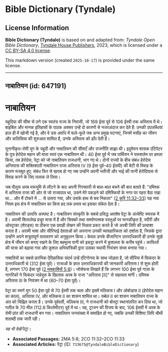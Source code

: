 # Bible Dictionary (Tyndale)

## License Information

**Bible Dictionary (Tyndale)** is based on and adapted from: _Tyndale Open Bible Dictionary_, [Tyndale House Publishers](https://tyndaleopenresources.com/), 2023, which is licensed under a [CC BY-SA 4.0 license](https://creativecommons.org/licenses/by-sa/4.0/legalcode.en).

This markdown version (created `2025-10-17`) is provided under the same license.



--------------------------------

## नाबातियन (id: 647191)

नाबातियन
========

यहूदिया की सीमा से लगे एक स्वतंत्र राज्य के निवासी, जो 169 ईसा पूर्व से 106 ईस्वी तक अस्तित्व में थे। बाइबिल और मानक इतिहासों के पाठक अक्सर उन्हें दो कारणों से नजरअंदाज कर देते हैं: उनकी उपलब्धियां हाल ही में खोजी गई है, और वे उस अवधि में फले\-फूले जब अन्य प्रमुख घटनाएं, जिनमें मसीह का जीवन और कलिसिया की शुरुआत शामिल है, उनके अस्तित्व को ढाँप देती हैं।

यूनानीकृत\-रोमी युग के यहूदी और नाबातियन की सीमाएँ और राजनीति साझा थी। इदुमेयन शासक एंटिपेटर के पुत्र हेरोदेस महान की माता स्वयं एक नाबातियन थी। 40 ईसा पूर्व में जब पार्थियन ने यरूशलेम पर हमला किया, तब हेरोदेस, पेट्रा को जो नाबातियन राजधानी, भाग गए थे। दोनों राज्यों के बीच संबंध हेरोदेस अन्तिपास की शक्तिशाली नाबातियन राजा अरितास IV (9 ईसा पूर्व–40 ईसवी) की बेटी से विवाह के कारण मजबूत हुए; संबंध फिर से खराब हो गए जब उन्होंने अपनी भतीजी और भाई की पत्नी हेरोदियास से विवाह करने के लिए तलाक ले लिया।

जब पौलुस अरब मरूभूमि से लौटने के बाद अपनी गिरफ्तारी से बाल\-बाल बचने की बात बताते हैं: "दमिश्क में अरितास राजा की ओर से जो राज्यपाल था, उसने मेरे पकड़ने को दमिश्कियों के नगर पर पहरा बैठा रखा था... और मैं टोकरे में ... से उतारा गया, और उसके हाथ से बच निकला" ([2 कुरि 11:32–33](https://ref.ly/2Cor11:32-2Cor11:33)) यह नया नियम इस क्षेत्र में नाबातियन का किस हद तक प्रभाव था इसका संकेत देता है।

नाबातियन की उत्पत्ति अस्पष्ट है। नाबातियन संस्कृति के सबसे प्रसिद्ध अवशेष पेट्रा के अंत्येष्टि स्मारक में है। अरामी शिलालेख प्रचुर मात्रा में हैं और सिक्कों तथा समर्पणात्मक वस्तुओं पर मानकीकृत है, पपीरी और ओस्ट्राका (शेरड्स) या ठीकरा एक प्रवाही लेखन की भिन्नता प्रकट करते है जो अरबी लिपि की प्रत्याशा करता है। अरामी भाषा और सीरियाई देवताओं को अपनाना उनकी व्यावहारिकता को दर्शाता है, जिसके द्वारा उन्होंने अपने शत्रुतापूर्ण वातावरण को अनुकूलन किया। केवल उनके बीजान्टिन उत्तराधिकारी ही उनके सूखे क्षेत्र में जीवन को बनाए रखने के लिए बहमूल्य पानी को इकट्ठा करने में कुशलता के करीब पहुंचे। काफिलों की यात्रा को बढ़ाया गया और कुशल अभियांत्रिकी द्वारा उसका स्थायी नियंत्रण संभव बनाया गया।

नाबातियों का सबसे प्रारंभिक ऐतिहासिक संदर्भ उन्हें एंटिगोनस के साथ जोड़ता है, जो सीरिया में सिकंदर के उत्तराधिकारी थे (312 ईसा पूर्व)। राजाओं के ज्ञात उत्तराधिकारयों की जानकारी अरितास I से शुरू होती है, लगभग 170 ईसा पूर्व ([2 मक्काबियों 5:8](https://ref.ly/2Macc5:8))। जोसेफस लिखते हैं कि लगभग 100 ईसा पूर्व गाज़ा के नागरिकों ने सिकंदर जन्नेयुस के खिलाफ अरब के राजा "अरितास \[II]" से सहायता मांगी। दमिश्क अरितास III के नियंत्रण में था (80–70 ईसा पूर्व)।

पेट्रा का स्वर्ण युग 50 ईसा पूर्व से 70 ईस्वी तक चला और इसमें मलिकस I और ओबोडास II (हेरोदेस महान का काल), अरितास IV, और मलिकस II का शासन शामिल था। रब्बेल II का शासन नाबातियन राज्य के अंत को चिह्नित करता है। उनके पूर्ववर्ती, मलिकस III, ने राजधानी को बोस्ट्रा स्थानांतरित कर दिया था, जो गलील के 70 मील (112\.6 किलोमीटर) पूर्व में था। यह, ट्राजन की विजय के बाद, 106 ईसवी में अरब के रोमी प्रांत की राजधानी बन गया। नाबातियन जनसंख्या में समाहित हो गए, जबकि उनकी विशिष्ट लिपि चौथी शताब्दी तक जारी रही।

*यह भी देखें* पेट्रा। 

* **Associated Passages:** 2MA 5:8; 2CO 11:32–2CO 11:33
* **Associated Articles:** पेट्रा (ID: `733675@TyndaleBibleDictionary`)

